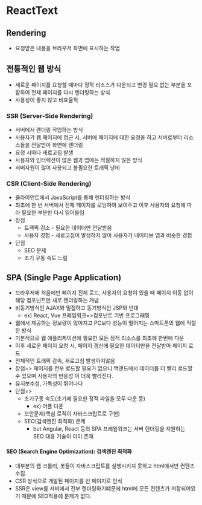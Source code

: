 # ReactText

## Rendering
- 요청받은 내용을 브라우저 화면에 표시하는 작업

## 전통적인 웹 방식
-	새로운 페이지를 요청할 때마다 정적 리소스가 다운되고 변경 필요 없는 부분을 포함하여
전체 페이지를 다시 렌더링하는 방식
-	사용성이 좋지 않고 비효율적

### SSR (Server-Side Rendering)
-	서버에서 렌더링 작업하는 방식
-	사용자가 웹 페이지에 접근 시, 서버에 페이지에 대한 요청을 하고 서버로부터 리소스들을 전달받아 화면에 렌더링
-	요청 시마다 새로고침 발생
-	사용자와 인터렉션이 많은 웹과 앱에는 적절하지 않은 방식
-	서버자원이 많이 사용되고 불필요한 트래픽 낭비

### CSR (Client-Side Rendering)
-	클라이언트에서 JavaScript를 통해 렌더링하는 방식
-	최초에 한 번 서버에서 전체 페이지를 로딩하여 보여주고 이후 사용자의 요청에 따라 필요한 부분만 다시 읽어들임
- 장점
  - 트랙픽 감소 - 필요한 데이터만 전달받음
  - 사용자 경험 - 새로고침이 발생하지 않아 사용자가 네이티브 앱과 비슷한 경험
- 단점
  - SEO 문제
  - 초기 구동 속도 느림

## SPA (Single Page Application)
-	브라우저에 처음에만 페이지 전체 로드, 사용자의 요청이 있을 때 페이지 이동 없이 해당 컴포넌트만 새로 렌더링하는 개념
-	비동기방식인 AJAX와 밀접하고 동기방식인 JSP와 반대
    - ex) React, Vue 프레임워크=>컴포넌트 기반 프로그래밍
-	웹에서 제공하는 정보량이 많아지고 PC보다 성능이 떨어지는 스마트폰의 웹에 적절한 방식
-	기본적으로 웹 애플리케이션에 필요한 모든 정적 리소스를 최초에 한번에 다운
-	이후 새로운 페이지 요청 시, 페이지 갱신에 필요한 데이터만을 전달받아 페이지 로드
-	전체적인 트래픽 감속, 새로고침 발생하지않음
-	장점=> 페이지를 전부 로드할 필요가 없으니 백앤드에서 데이터를 더 빨리 로드할 수 있으며 사용자의 반응성   이 더욱 빨라진다.
  - 유지보수성, 가독성이 뛰어나다
-	단점=> 
    - 초기구동 속도(초기에 필요한 정적 파일을 모두 다운 등)
      - ex) 어플 다운
    - 보안문제(핵심 로직이 자바스크립트로 구현)
    - SEO(검색엔진 최적화) 문제
      - but Angular, React 등의 SPA 프레임워크는 서버 렌더링을 지원하는 SEO 대응 기술이 이미 존재

#### SEO (Search Engine Optimization): 검색엔진 최적화
-	대부분의 웹 크롤러, 봇들이 자바스크립트를 실행시키지 못하고 html에서만 컨텐츠 수집. 
-	CSR 방식으로 개발된 페이지를 빈 페이지로 인식
-	SSR은 view를 서버에서 전부 렌더링하기떄문에 html에 모든 컨텐츠가 저장되어있기 때문에 SEO적용에 문제가 없다.




